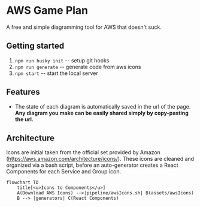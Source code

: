 # AWS Game Plan

A free and simple diagramming tool for AWS that doesn't suck.


## Getting started

1.  `npm run husky init` -- setup git hooks
2.  `npm run generate` -- generate code from aws icons
3.  `npm start` -- start the local server


## Features

- The state of each diagram is automatically saved in the url of the page.
**Any diagram you make can be easily shared simply by copy-pasting the url.**


## Architecture

Icons are initial taken from the official set provided by Amazon
(https://aws.amazon.com/architecture/icons/). These icons are cleaned
and organized via a bash script, before an auto-generator creates
a React Components for each Service and Group icon.

```mermaid
flowchart TD
    title[<u>Icons to Components</u>]
    A(Download AWS Icons) -->|pipeline/awsIcons.sh| B(assets/awsIcons)
    B --> |generators| C(React Components)
```
